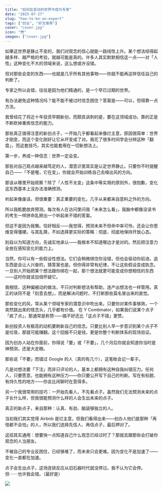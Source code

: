```yaml
---
title: "如何在变动的世界中成为专家"
date: "2025-07-27"
slug: "how-to-be-an-expert"
tags: ["创业", "好文推荐"]
cover: "cover.jpg"
icon: "😎"
images: ["cover.jpg"]
---
```

如果这世界是静止不变的，我们对观念的信心就能一路线性上升。某个想法经得起越多样、越严格的考验，就越可能是真的。许多人其实默默相信这一点——对「人性」这种变化不大的领域来说，这么想或许没错。



但对那些会变的东西——也就是几乎所有其他事物——你就不能再这样信任自己的判断了。



专家之所以会错，往往是因为他们精通的，是一个早已过期的世界。



有办法避免这种情况吗？能不能不被过时信念困住？答案是——可以，但得靠一点方法。



我曾经花了将近十年投资早期新创，而颇具讽刺的是，要在这领域成功，靠的正是不断砍掉重练信念的能力。



那些真正值得注意的新创点子，一开始几乎都看起来像烂主意，原因很简单：世界才刚变，而这个变化刚好让它从坏变成了对。我花了很多时间学会分辨这种「翻盘」，而这套技巧，其实也能套用在一切新想法上。



第一步，养成一种信念：世界一定会变。



那些对自己观点越来越笃定的人，潜意识里其实是认定世界静止。只要你不时提醒自己——「不是喔，它在变」，你就会开始训练自己去嗅出风的方向。



那该从哪里开始观察？除了「人性不太变」这条中等实用的原则外，很抱歉，变化这东西基本上没办法准确预测。



听起来像废话，但很重要：真正重要的变化，几乎从来都来自意料之外的方向。



所以我乾脆放弃预测。每次有人在访问里问我「未来怎么看」，我脑中都像没读书的考生一样拼命乱掰出一个听起来不错的答案。



但这不是因为我懒。恰好相反——我觉得，预测未来不但命中率可怜，还会让你思维变得僵硬。与其乱猜，不如选择更实际的策略：彻底、彻底地保持开放心态。



别自以为知道方向，先诚实地承认——我根本不知道哪边才是对的。然后把注意力全放在感知变化的能力上。



当然，你可以有一些假设性想法。它们会稍微绑住你没错，但也会驱动你前进。追东西是会让人兴奋的，猜答案也是。但你得非常有纪律，不让这些假设变成执念。
一旦别人开始把某个想法跟你绑在一起，那个想法就更可能变成你想相信的东西——这时你就该加倍怀疑它。



我相信，这种偏被动的做法，不只对判断想法有帮助，连产出想法也一样管用。真正的诀窍不是「刻意去想」，而是解决问题时，不打断那些莫名冒出来的直觉。



那些变化的风，常从某个领域专家的潜意识中吹出来。只要你对某件事够熟，一个突然跳出来的怪念头，几乎都有价值。
在 Y Combinator，如果我们说某个点子「疯了点」，那通常是称赞——搞不好还比「这点子不错」更赞。



新创投资人有极高的动机要刷新自己的信念。只要比别人早一步意识到某个点子不是垃圾，那就可能赚翻。这个回报不只是钱，更是你整个判断体系的现场验证。



因为创办人站在你面前，你得说「要」或「不要」，几个月后你就会知道你当时是神预测，还是大走眼。



那些说「不要」而错过 Google 的人（真的有几个），这笔帐会记一辈子。



凡是对想法要「下注」而非只评论的人，基本上都拥有这种自我纠错压力。任何人，只要愿意，也能拥有这种压力——你只要公开写下自己的判断。写在有标题、有持久性的地方——你会比闲聊时在意得多。



另一个我很常用的技巧：一开始先看人，不先看点子。虽然我们无法预测未来的点子长什么样，但我很能预测什么样的人会生出未来的点子。



真正的新点子，来自那种：认真、有劲、脑袋够独立的人。



当初我们其实觉得 Airbnb 是烂主意，但我们看得出来——创办人他们是那种「再怪都不会怕」的人，所以我们选择先信人、再信点子，最后押对了。



这招其实通用：想要快一点知道自己什么观念已经过时了？那就去跟那些会打破你观念的人当朋友。



不被自己的专业反困住，已经够难了，而未来只会更难。因为变化不是加速了——变化一直都在加速。



点子会生出点子，这场连锁反应从旧石器时代就没停过。我不认为它会停。
但⋯⋯也许我会错。（最好是）




![](https://prod-files-secure.s3.us-west-2.amazonaws.com/112d0858-5090-4d34-a606-b75eb8d65fd2/46476355-9cf3-4e99-9b7a-3531bc426380/1000202064.png?X-Amz-Algorithm=AWS4-HMAC-SHA256&X-Amz-Content-Sha256=UNSIGNED-PAYLOAD&X-Amz-Credential=ASIAZI2LB4666F6MNYWM%2F20251005%2Fus-west-2%2Fs3%2Faws4_request&X-Amz-Date=20251005T044413Z&X-Amz-Expires=3600&X-Amz-Security-Token=IQoJb3JpZ2luX2VjEND%2F%2F%2F%2F%2F%2F%2F%2F%2F%2FwEaCXVzLXdlc3QtMiJHMEUCIFanFWTHcO2yoxKFFymwCUUtvhh0haUxAJrSrlR%2BLwVPAiEAzTc0DZINB8HSvmUSLuwyQeG6YhSnMADbolLWQRhuoOIq%2FwMIaRAAGgw2Mzc0MjMxODM4MDUiDDz%2FLNAX025RqEP%2FHSrcAxwgCqqMNaEeVpEyFV0GOzrpP30IaaHiRLhy1znBVXUjK6foKrXDIZUc%2BI9PP00wgtNlFfqsumF7XJnOaPUh2TmXHaGgHXWQIsBgJeZGaAUIPr7zXvR08dbiBLXCWVa7BCRhWR9d%2F5avxZe8ZT11pgrSfTwrQ07n%2BmgntXXW0bszdeaC1MCGV9xp5kDPl95zcGQE7jCKntj0x6CYkSi2JW8EnviXbPV%2BAB1T2w3MyvPpo1XzVnyalFzWzSbAv8%2Bw1EYlRWwJ5QZ8VdLsoeRHCM%2F0U%2FR2tgOHSJTEebXF8xaW2gfgzB14zQiUSvZ2gvsg2Yldz%2FESqF%2FUFa6g1h33W6HSozrcbce1FCYIWxH3MylMJZe%2FVEYuDI%2F1TDpPIHERpxQFVQS9UE4GURJdfpAtwvMoxpei6PNkarty%2FkJr2QF4DesBukXU9kq9g7x6EI0ZjPoJnElOiUSEx0ZCPg%2FMcPVTu0%2FSysiQrF7WipsyjKEQC2HJrzgCL0lRnVHyQHqTEO%2FebwVb12zmgdBy9ss574ApvY6ztfTBUySw0DRXway8G3xBnNeSMFwBMCMn%2BP5iOGKfZFZa3YQxloBHIqwp6rWgN%2FtCIFirgIj%2FnzPHwYs1sDcO62bexCASBsLuML3hhscGOqUBPEb5i6SpoAleyMTbLNCYdXyBOOoLnU3VcpaKzlloaTZT9b6kMDYTNWsjED2%2FVJOSFM%2Felrq9UgiFqNIer7I7TLrAQTm0tMKq0Mxw7mPagYNEsMGKu%2FFM%2FhuXITwQT%2FO%2BpI0AMGsKzfJzweE9brmbaMlRhydK3%2FQ6wd%2B4Q8SYwRcdVRTK7bcJTLqfVjFRt5%2FEXus7w3toZ2EnRVLhJJNpWXIWTy7J&X-Amz-Signature=4fbde6e6aa39db826edd568fae0a58df0b0c3c715b9b71fa402b4c2cf54977ad&X-Amz-SignedHeaders=host&x-amz-checksum-mode=ENABLED&x-id=GetObject)

